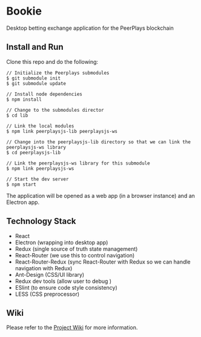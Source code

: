 # Bookie
Desktop betting exchange application for the PeerPlays blockchain

## Install and Run
Clone this repo and do the following:

```
// Initialize the Peerplays submodules
$ git submodule init
$ git submodule update

// Install node dependencies 
$ npm install

// Change to the submodules director
$ cd lib

// Link the local modules
$ npm link peerplaysjs-lib peerplaysjs-ws

// Change into the peerplaysjs-lib directory so that we can link the peerplaysjs-ws library
$ cd peerplaysjs-lib

// Link the peerplaysjs-ws library for this submodule
$ npm link peerplaysjs-ws

// Start the dev server
$ npm start
```

The application will be opened as a web app (in a browser instance) and an Electron app.

## Technology Stack
- React
- Electron (wrapping into desktop app)
- Redux (single source of truth state management)
- React-Router (we use this to control navigation)
- React-Router-Redux (sync React-Router with Redux so we can handle navigation with Redux)
- Ant-Design (CSS/UI library)
- Redux dev tools (allow user to debug )
- ESlint (to ensure code style consistency)
- LESS (CSS preprocessor)

## Wiki
Please refer to the [Project Wiki](https://bitbucket.org/ii5/bookie/wiki/Home) for more information.
